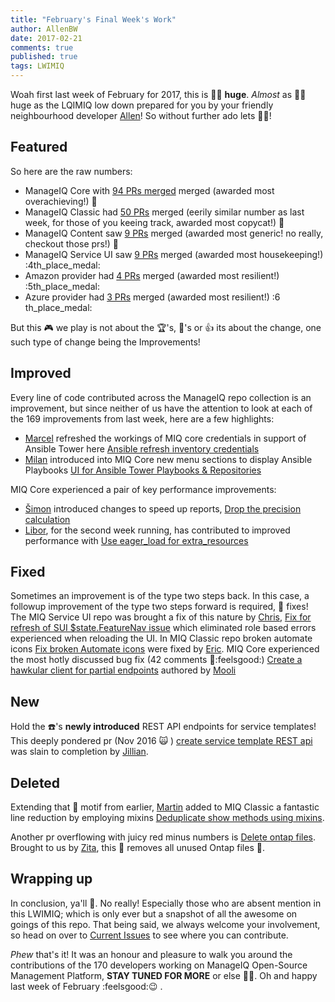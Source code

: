 ```yaml
---
title: "February's Final Week's Work"
author: AllenBW
date: 2017-02-21
comments: true
published: true
tags: LWIMIQ
---
```


Woah first last week of February for 2017, this is :taco::dancer: **huge**. *Almost* as :taco::dancer: huge as the LQIMIQ low down prepared for you by your friendly neighbourhood developer [Allen](https://github.com/allenbw)!  So without further ado lets :woman_juggling:! 

## Featured
So here are the raw numbers:
* ManageIQ Core with [94 PRs merged][manageiq PRs merged] merged (awarded most overachieving!) :1st_place_medal: 
* ManageIQ Classic had [50 PRs][manageiq-ui-classic PRs merged] merged (eerily similar number as last week, for those of you keeing track, awarded most copycat!) :2nd_place_medal: 
* ManageIQ Content saw [9 PRs][manageiq-content PRs merged] merged (awarded most generic! no really, checkout those prs!) :3rd_place_medal: 
* ManageIQ Service UI saw [9 PRs][manageiq-ui-service PRs merged] merged (awarded most housekeeping!) :4th_place_medal:
* Amazon provider had [4 PRs][manageiq-providers-amazon PRs merged] merged (awarded most resilient!) :5th_place_medal:
* Azure provider had [3 PRs][manageiq-providers-azure PRs merged] merged (awarded most resilient!) :6 th_place_medal:

But this :video_game: we play is not about the :trophy:'s, :taco:'s or :+1: its about the change, one such type of change being the Improvements!
## Improved
Every line of code contributed across the ManageIQ repo collection is an improvement, but since neither of us have the attention to look at each of the 169 improvements from last week, here are a few highlights:
* [Marcel](https://github.com/durandom) refreshed the workings of MIQ core credentials in support of Ansible Tower here [Ansible refresh inventory credentials](https://github.com/ManageIQ/manageiq/pull/13834)
* [Milan](https://github.com/mzazrivec) introduced into MIQ Core new menu sections to display Ansible Playbooks [UI for Ansible Tower Playbooks & Repositories](https://github.com/ManageIQ/manageiq-ui-classic/pull/283)

MIQ Core experienced a pair of key performance improvements:
* [Šimon](https://github.com/isimluk) introduced changes to speed up reports, [Drop the precision calculation](https://github.com/ManageIQ/manageiq/pull/13899) 
* [Libor](https://github.com/lpichler), for the second week running, has contributed to improved performance with [Use eager_load for extra_resources](https://github.com/ManageIQ/manageiq/pull/13904)

## Fixed
Sometimes an improvement is of the type two steps back.  In this case, a followup improvement of the type two steps forward is required, :bug: fixes! 
The MIQ Service UI repo was brought a fix of this nature by [Chris](https://github.com/chalettu), [Fix for refresh of SUI $state.FeatureNav issue](https://github.com/ManageIQ/manageiq-ui-service/pull/496/files) which eliminated role based errors experienced when reloading the UI.
In MIQ Classic repo broken automate icons [Fix broken Automate icons](https://github.com/ManageIQ/manageiq-ui-classic/pull/351) were fixed by [Eric](https://github.com/epwinchell).
MIQ Core experienced the most hotly discussed bug fix (42 comments :eyes::feelsgood:) [Create a hawkular client for partial endpoints](https://github.com/ManageIQ/manageiq/pull/13814) authored by [Mooli](https://github.com/moolitayer)

## New
Hold the :phone:'s **newly introduced** REST API endpoints for service templates! This deeply pondered pr (Nov 2016  :scream_cat: ) [create service template REST api](https://github.com/ManageIQ/manageiq/pull/12594) was slain to completion by [Jillian](https://github.com/jntullo).  


## Deleted
Extending that :walking: motif from earlier, [Martin](https://github.com/martinpovolny) added to MIQ Classic a fantastic line reduction by employing mixins [Deduplicate show methods using mixins](https://github.com/ManageIQ/manageiq-ui-classic/pull/384).

Another pr overflowing with juicy red minus numbers is [Delete ontap files](https://github.com/ManageIQ/manageiq-ui-classic/pull/392).  Brought to us by [Zita](https://github.com/ZitaNemeckova), this :hocho: removes all unused Ontap files :tada:.

## Wrapping up
In conclusion, ya'll :rocket:. No really! Especially those who are absent mention in this LWIMIQ; which is only ever but a snapshot of all the awesome on goings of this repo. That being said, we always welcome your involvement, so head on over to [Current Issues](https://github.com/ManageIQ/manageiq/issues) to see where you can contribute.

*Phew* that's it! It was an honour and pleasure to walk you around the contributions of the 170 developers working on ManageIQ Open-Source Management Platform, **STAY TUNED FOR MORE** or else  :taco::dancer:.  Oh and happy last week of February :feelsgood::wink: .

[manageiq PRs merged]: https://github.com/ManageIQ/manageiq/pulls?page=1&q=is%3Apr+is%3Amerged+base%3Amaster+merged%3A%222017-02-13+..+2017-02-19%22+sort%3Acreated-desc&utf8=%E2%9C%93
[manageiq-ui-classic PRs merged]: https://github.com/ManageIQ/manageiq-ui-classic/pulls?page=1&q=is%3Apr+is%3Amerged+base%3Amaster+merged%3A%222017-02-13+..+2017-02-19%22+sort%3Acreated-desc&utf8=%E2%9C%93
[manageiq-ui-service PRs merged]: https://github.com/ManageIQ/manageiq-ui-service/pulls?page=1&q=is%3Apr+is%3Amerged+base%3Amaster+merged%3A%222017-02-13+..+2017-02-19%22+sort%3Acreated-desc&utf8=%E2%9C%93
[manageiq-providers-amazon PRs merged]: https://github.com/ManageIQ/manageiq-providers-amazon/pulls?page=1&q=is%3Apr+is%3Amerged+base%3Amaster+merged%3A%222017-02-13+..+2017-02-19%22+sort%3Acreated-desc&utf8=%E2%9C%93
[manageiq-providers-azure PRs merged]: https://github.com/ManageIQ/manageiq-providers-azure/pulls?page=1&q=is%3Apr+is%3Amerged+base%3Amaster+merged%3A%222017-02-13+..+2017-02-19%22+sort%3Acreated-desc&utf8=%E2%9C%93
[manageiq-content PRs merged]: https://github.com/ManageIQ/manageiq-content/pulls?utf8=%E2%9C%93&q=is%3Apr%20is%3Amerged%20base%3Amaster%20merged%3A%222017-02-13%20..%202017-02-19%22%20sort%3Acreated-desc&utf8=%E2%9C%93